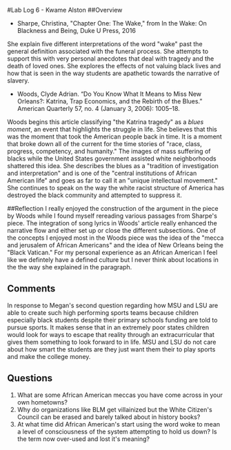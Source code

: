 #Lab Log 6 - Kwame Alston
##Overview

*	Sharpe, Christina, "Chapter One: The Wake," from In the Wake: On Blackness and Being, Duke U Press, 2016

She explain five different interpretations of the word "wake" past the general definition associated with the funeral process. She attempts to support this with very personal anecdotes that deal with tragedy and the death of loved ones. She explores the effects of not valuing black lives and how that is seen in the way students are apathetic towards the narrative of slavery.

*	Woods, Clyde Adrian. “Do You Know What It Means to Miss New Orleans?: Katrina, Trap Economics, and the Rebirth of the Blues.” American Quarterly 57, no. 4 (January 3, 2006): 1005–18.

Woods begins this article classifying "the Katrina tragedy" as a *blues moment*, an event that highlights the struggle in life. She believes that this was the moment that took the American people back in time. It is a moment that broke down all of the current for the time stories of "race, class, progress, competency, and humanity." The images of mass suffering of blacks while the United States government assisted white neighborhoods shattered this idea. She describes the blues as a "tradition of investigation and  interpretation" and is one of the "central institutions of African American life" and goes as far to call it an "unique intellectual movement." She continues to speak on the way the white racist structure of America has destroyed the black community and attempted to suppress it. 

##Reflection
 I really enjoyed the construction of the argument in the piece by Woods while I found myself rereading various passages from Sharpe's piece.  The integration of song lyrics in Woods' article really enhanced the narrative flow and either set up or close the different subsections.  One of the concepts I enjoyed most in the Woods piece was the idea of the "mecca and jerusalem of African Americans" and the idea of New Orleans being the "Black Vatican." For my personal experience as an African American I feel like we defintely have a defined culture but I never think about locations in the the way she explained in the paragraph.

## Comments
In response to Megan's second question regarding how MSU and LSU are able to create such high performing sports teams because children especially black students despite their primary schools funding are told to pursue sports. It makes sense that in an extremely poor states children would look for ways to escape that reality through an extracurricular that gives them something to look forward to in life. MSU and LSU do not care about how smart the students are they just want them their to play sports and make the college money.

## Questions

1. What are some African American meccas you have come across in your own hometowns?
2. Why do organizations like BLM get villainized but the White Citizen's Council can be erased and barely talked about in history books?
3. At what time did African American's start using the word woke to mean a level of consciousness of the system attempting to hold us down? Is the term now over-used and lost it's meaning?
